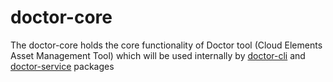 # doctor-core
The doctor-core holds the core functionality of Doctor tool (Cloud Elements Asset Management Tool) which will be used internally by [doctor-cli](https://github.com/CloudElementsOpenLabs/the-doctor) and [doctor-service](https://github.com/cloud-elements/doctor-service) packages
